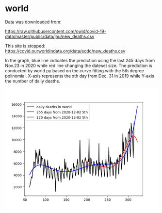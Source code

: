 # world
<meta http-equiv="refresh" content="0" />

Data was downloaded from: 

https://raw.githubusercontent.com/owid/covid-19-data/master/public/data/jhu/new_deaths.csv

This site is stopped: 
https://covid.ourworldindata.org/data/ecdc/new_deaths.csv

In the graph, blue line indicates the prediction using the last 245 days from Nov.23 in 2020 while red line changing the dateset size.
The prediction is conducted by world.py based on the curve fitting with the 5th degree polinomial. X-axis represents the xth day from Dec. 31 in 2019 while Y-axis the number of daily deaths.

<img src='world.gif' height=400 width=600>

